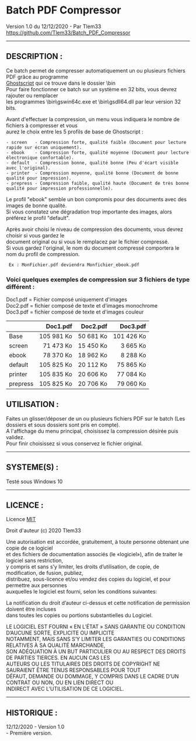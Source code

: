 # Batch PDF Compressor

Version 1.0 du 12/12/2020 - Par Tlem33  
https://github.com/Tlem33/Batch_PDF_Compressor

***

## DESCRIPTION :

Ce batch permet de compresser automatiquement un ou plusieurs fichiers PDF grâce au programme  
[Ghostscript](https://www.ghostscript.com/download) qui ce trouve dans le dossier \bin  
Pour faire fonctionner ce batch sur un système en 32 bits, vous devrez rajouter ou remplacer  
les programmes \bin\gswin64c.exe et \bin\gsdll64.dll par leur version 32 bits.  
 
Avant d'effectuer la compression, un menu vous indiquera le nombre de fichiers à compresser et vous  
aurez le choix entre les 5 profils de base de Ghostscript :  
 
	- screen   - Compression forte, qualité faible (Document pour lecture rapide sur écran uniquement).
	- ebook    - Compression forte, qualité moyenne (Document pour lecture électronique confortable).
	- default  - Compression bonne, qualité bonne (Peu d'écart visible avec l'original).
	- printer  - Compression moyenne, qualité bonne (Document de bonne qualité pour impression).
	- prepress - Compression faible, qualité haute (Document de très bonne qualité pour impression professionnelle).

Le profil "ebook" semble un bon compromis pour des documents avec des images de bonne qualité.  
Si vous constatez une dégradation trop importante des images, alors préférez le profil "default".  
	
Après avoir choisi le niveau de compression des documents, vous devrez choisir si vous gardez le  
document original ou si vous le remplacez par le fichier compressé.  
Si vous gardez l'original, le nom du document compressé comportera le nom du profil de compression.  

     Ex : MonFichier.pdf deviendra Monfichier_ebook.pdf  

### Voici quelques exemples de compression sur 3 fichiers de type différent :  

Doc1.pdf = Fichier composé uniquement d'images  
Doc2.pdf = fichier composé de texte et d'images monochrome  
Doc3.pdf = fichier composé de texte et d'images couleur  


   |          | Doc1.pdf   | Doc2.pdf  | Doc3.pdf   |  
   | -------  | ---------: | --------: | ---------: |  
   | Base     | 105 981 Ko | 50 681 Ko | 101 426 Ko |  
   | screen   |  71 473 Ko | 15 450 Ko |   3 665 Ko |  
   | ebook    |  78 370 Ko | 18 962 Ko |   8 288 Ko |  
   | default  | 105 825 Ko | 20 112 Ko |  75 865 Ko |  
   | printer  | 105 835 Ko | 20 606 Ko |  77 084 Ko |  
   | prepress | 105 825 Ko | 20 706 Ko |  79 060 Ko |  


## UTILISATION :

Faites un glisser/déposer de un ou plusieurs fichiers PDF sur le batch (Les dossiers et sous dossiers sont pris en compte).  
A l'affichage du menu principal, choisissez la compression désirée puis validez.  
Pour finir choisissez si vous conservez le fichier original.

*** 

## SYSTEME(S) :

Testé sous Windows 10

***

## LICENCE :

Licence [MIT](https://fr.wikipedia.org/wiki/Licence_MIT)  

Droit d'auteur (c) 2020 Tlem33  

Une autorisation est accordée, gratuitement, à toute personne obtenant une copie de ce logiciel  
et des fichiers de documentation associés (le «logiciel»), afin de traiter le logiciel sans restriction,  
y compris et sans s’y limiter, les droits d’utilisation, de copie, de modification, de fusion, publiez,  
distribuez, sous-licence et/ou vendez des copies du logiciel, et pour permettre aux personnes  
auxquelles le logiciel est fourni, selon les conditions suivantes:  

La notification du droit d’auteur ci-dessus et cette notification de permission doivent être incluses  
dans toutes les copies ou portions substantielles du Logiciel.  

LE LOGICIEL EST FOURNI « EN L’ÉTAT » SANS GARANTIE OU CONDITION D’AUCUNE SORTE, EXPLICITE OU IMPLICITE  
NOTAMMENT, MAIS SANS S’Y LIMITER LES GARANTIES OU CONDITIONS RELATIVES À SA QUALITÉ MARCHANDE,  
SON ADÉQUATION À UN BUT PARTICULIER OU AU RESPECT DES DROITS DE PARTIES TIERCES. EN AUCUN CAS LES  
AUTEURS OU LES TITULAIRES DES DROITS DE COPYRIGHT NE SAURAIENT ÊTRE TENUS RESPONSABLES POUR TOUT  
DÉFAUT, DEMANDE OU DOMMAGE, Y COMPRIS DANS LE CADRE D’UN CONTRAT OU NON, OU EN LIEN DIRECT OU  
INDIRECT AVEC L’UTILISATION DE CE LOGICIEL.

---

## HISTORIQUE :

12/12/2020 - Version 1.0  
    - Première version.  